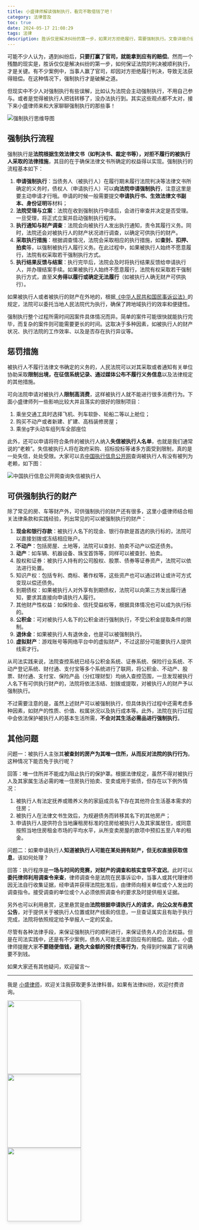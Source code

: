 ```yaml
---
title: 小盛律师解读强制执行，看完不敢借钱了吧！
category: 法律普及
toc: true
date: 2024-05-17 21:08:29
tags: 法律
description: 胜诉仅是解决纠纷的第一步，如果对方拒绝履行，需要强制执行。文章详细介绍了强制执行的流程，包括申请、立案、调查财产、采取措施、反馈结果等环节。同时列举了可供执行的财产种类，如现金存款、不动产、动产、股权证券、知识产权、债权等。法院还可对被执行人采取惩罚措施，如限制出境、纳入失信名单等。文中还解答了关于唯一住所、财产信息获取等具体执行问题。
---
```


可能不少人认为，遇到纠纷后，**只要打赢了官司，就能拿到应有的赔偿**。然而一个残酷的现实是，胜诉仅仅是解决纠纷的第一步，如何保证法院的判决被顺利执行，才是关键。有不少案例中，当事人赢了官司，却因对方拒绝履行判决，导致无法获得赔偿。在这种情况下，强制执行才是破解之道。

但现实中不少人对强制执行有些误解，比如认为法院会主动强制执行，不用自己参与。或者是觉得被执行人把钱转移了，没办法执行到。其实这些观点都不太对，接下来小盛律师来和大家聊聊强制执行的那些事！

![强制执行思维导图](https://slefboot-1251736664.file.myqcloud.com/20240517_lawer_what_can_be_enforced_cover.png)

<!-- more -->

## 强制执行流程

强制执行是**法院根据生效法律文书（如判决书、裁定书等），对拒不履行的被执行人采取的法律措施**，其目的在于确保法律文书所确定的权益得以实现。强制执行的流程基本如下：

1. **申请强制执行**：当债务人（被执行人）在履行期未履行法院判决等法律文书所确定的义务时，债权人（申请执行人）可以**向法院申请强制执行**，注意这里是要主动申请才行哦。申请的时候一般需要提交**申请执行书、生效法律文书副本、身份证明**等材料；
2. **法院受理与立案**：法院在收到强制执行申请后，会进行审查并决定是否受理。一旦受理，将正式立案并启动强制执行程序。
3. **执行通知与财产调查**：法院会向被执行人发出执行通知，责令其履行义务。同时，法院还会对被执行人的财产状况进行调查，以确定可供执行的财产。
4. **采取执行措施**：根据调查情况，法院会采取相应的执行措施，如**查封、扣押、拍卖**等，以强制被执行人履行义务。在此过程中，如果被执行人始终不愿意履行，法院有权采取若干强制执行方式。
5. **执行结果反馈与结案**：执行完毕后，法院会及时将执行结果反馈给申请执行人，并办理结案手续。如果被执行人始终不愿意履行，法院有权采取若干强制执行方式，直至**义务得以履行或确定无法履行**（如被执行人确无财产可供执行）。

如果被执行人或者被执行的财产在外地的，根据[《中华人民共和国民事诉讼法》](http://gongbao.court.gov.cn/Details/42a89051fa54947fa9d96bf7276b6a.html)的规定，法院可以委托当地人民法院代为执行，确保了跨地域执行的效率和便捷性。

强制执行整个过程所需时间因案件具体情况而异。简单的案件可能很快就能执行完毕，而复杂的案件则可能需要更长的时间。这取决于多种因素，如被执行人的财产状况、执行法院的工作效率、以及是否存在执行异议等。

## 惩罚措施

被执行人不履行法律文书确定的义务的，人民法院可以对其采取或者通知有关单位协助采取**限制出境，在征信系统记录、通过媒体公布不履行义务信息**以及法律规定的其他措施。

可向法院申请对被执行人**限制高消费**，这样被执行人就不能进行很多消费行为。下面小盛律师列一些影响比较大并且落实的很好的限制项目：

1. 乘坐交通工具时选择飞机、列车软卧、轮船二等以上舱位；
2. 购买不动产或者新建、扩建、高档装修房屋；
3. 乘坐g字头动车组列车全部座位

此外，还可以申请将符合条件的被执行人纳入**失信被执行人名单**，也就是我们通常说的“老赖”。失信被执行人将在政府采购、招标投标等诸多方面受到限制，真的是一处失信，处处受限。大家可以去[中国执行信息公开网](http://zxgk.court.gov.cn/)查询被执行人有没有被列为老赖，如下图：

![中国执行信息公开网查询失信被执行人](https://slefboot-1251736664.file.myqcloud.com/20240517_lawer_what_can_be_enforced_query.png)

## 可供强制执行的财产

除了常见的房、车等财产外，可供强制执行的财产还有很多，这里小盛律师结合相关法律条款和实践经验，列出常见的可以被强制执行的财产：

1. **现金和银行存款**：被执行人名下的现金、银行存款是首选的执行标的，法院可以直接划拨或冻结相应账户。
3. **不动产**：包括房屋、土地等，法院可以查封、拍卖不动产以偿还债务。
3. **动产**：如车辆、机器设备、珠宝首饰等，同样可以被查封、拍卖。
4. 股权和证券：被执行人持有的公司股权、股票、债券等证券资产，法院可以依法进行处置。
5. 知识产权：包括专利、商标、著作权等，这些资产也可以通过转让或许可方式变现以偿还债务。
6. 到期债权：如果被执行人对外享有到期债权，法院可以向第三方发出履行通知，要求其直接向申请执行人履行。
7. 其他财产性权益：如保险金、信托受益权等，根据具体情况也可以成为执行标的。
8. **公积金**：可对被执行人名下的公积金进行强制执行，不受公积金提取条件的限制。
9. **退休金**：如果被执行人有退休金，也是可以被强制执行。
10. **虚拟财产**：游戏账号等网络平台中的虚拟财产，不过这部分可能要执行人提供线索才行。

从司法实践来说，法院查控系统已经与公积金系统、证券系统、保险行业系统、不动产登记系统、财付通、支付宝等多个系统进行了联网，将公积金、不动产、股票、财付通、支付宝、保险产品（分红理财型）均纳入查控范围，一旦发现被执行人名下有可供执行财产的，法院将依法冻结、划拨或提取，对被执行人的财产予以强制执行。

不过需要注意的是，虽然上述财产可以被强制执行，但具体执行过程中还需考虑多种因素，如财产的性质、价值、权属状况以及执行成本等。此外，法院在执行过程中会依法保护被执行人的基本生活所需，**不会对其生活必需品进行强制执行**。

## 其他问题

问题一：被执行人主张其**被查封的房产为其唯一住所，从而反对法院的执行行为**。这种情况下能否免于执行呢？

回答：唯一住所并不能成为阻止执行的保护罩。根据法律规定，虽然不得对被执行人及其家属生活必需的唯一住房执行拍卖、变卖或用于抵债，但存在以下例外情况：

1. 被执行人有法定抚养或赡养义务的家庭成员名下存在其他符合生活基本需求的住房；
2. 被执行人在法律文书生效后，为规避债务而转移其名下的其他房产；
3. 申请执行人提供符合当地廉租房标准的住房给被执行人及其家属居住，或同意按照当地住房租金市场的平均水平，从所变卖房屋的款项中预扣五至八年的租金。

问题二：如果申请执行人**知道被执行人可能在某处拥有财产，但无权直接获取信息**，该如何处理？

回答：执行程序是**一场与时间的竞赛，对财产的调查和核实宜早不宜迟**。此时可以**委托律师利用调查令来查**，律师调查令是法院在民事诉讼中，当事人或其代理律师因无法自行收集证据，经申请并获得法院批准后，由律师向相关单位或个人发出的调查指令。接受调查的单位或个人必须依照调查令的要求及时提供相关证据。

另外也可以利用悬赏，这里悬赏是由**法院根据申请执行人的请求，向公众发布悬赏公告**，对于提供关于被执行人位置或财产线索的信息，一旦查证属实且有助于执行完成，法院将依照规定给予举报人一定的奖金。

尽管有各种法律手段，来保证强制执行的顺利进行，来保证债务人的合法权益。但是在司法实践中，还是有不少案例，债务人可能无法拿回应有的赔偿。因此，小盛律师提醒大家**不要随便借钱，避免大金额的预付费等行为**，免得到时候赢了官司确要不到钱。

如果大家还有其他疑问，欢迎留言～

---
我是 [小盛律师](https://selfboot.cn/links)，欢迎关注我获取更多法律科普。如果有法律纠纷，欢迎付费咨询。

<div class="pure-g">
  <div class="pure-u-1 pure-u-md-1-3" style="width: auto;">
    <img src="https://slefboot-1251736664.file.myqcloud.com/20230914_wx_qrcode_2.png" style="height: 200px; margin-right: 10px; box-shadow: 0 4px 8px rgba(0, 0, 0, 0.1);">
  </div>
  <div class="pure-u-1 pure-u-md-1-3" style="width: auto;">
    <img src="https://slefboot-1251736664.file.myqcloud.com/20230914_xhs_qrcode_2.png" style="height: 200px; margin-right: 10px; box-shadow: 0 4px 8px rgba(0, 0, 0, 0.1);">
  </div>
  <div class="pure-u-1 pure-u-md-1-3" style="width: auto;">
    <img src="https://slefboot-1251736664.file.myqcloud.com/20230914_dy_qrcode.png" style="height: 200px; margin-right: 10px; box-shadow: 0 4px 8px rgba(0, 0, 0, 0.1);">
  </div>
</div>

